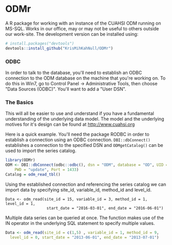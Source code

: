 # ODMr
A R package for working with an instance of the CUAHSI ODM running on MS-SQL. Works in our office, may or may not be useful to others outside our work-site. The development version can be installed using:

```R
# install.packages("devtools")
devtools::install_github("KrisMihKahNull/ODMr")
```
### ODBC
In order to talk to the database, you'll need to establish an ODBC connection to the ODM database on the machine that you're working on. To do this in Win7, go to Control Panel -> Administrative Tools, then choose "Data Sources (ODBC)". You'll want to add a "User DSN".

### The Basics
This will all be easier to use and understand if you have a fundamental understanding of the underlying data model. The model and the underlying motives for it's design can be found at http://www.cuahsi.org 

Here is a quick example. You'll need the package RODBC in order to establish a connection using an ODBC connection. `DBI::dbConnect()` establishes a connection to the specified DSN and `ODMgetCatalog()` can be used to import the series catalog.

```R
library(ODMr)
ODM <- DBI::dbConnect(odbc::odbc(), dsn = "ODM", database = "OD", UID = "update", 
    PWD = "update", Port = 1433)
Catalog = odm_read_tbl()
```

Using the established connection and referencing the series catalog we can import data by specifying site_id, variable_id, method_id and level_id.

```{r}
Data <- odm_read(site_id = 15, variable_id = 3, method_id = 1, level_id = 1,
                  start_date = "2016-03-01", end_date = "2016-06-01")
```

Multiple data series can be queried at once. The function makes use of the IN operator in the underlying SQL statement to specify multiple values. 

```R
Data <- odm_read(site_id = c(1,5) , variable_id = 1, method_id = 9,
  level_id = 0, start_date = "2013-06-01", end_date = "2013-07-01")
```
